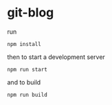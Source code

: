 # git-blog

run 

```
npm install
```

then to start a development server

```
npm run start
```

and to build

```
npm run build
```
